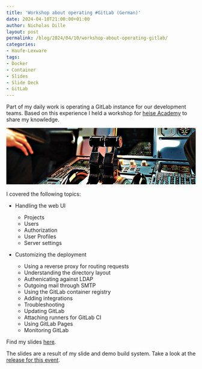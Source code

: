 ```yaml
---
title: 'Workshop about operating #GitLab (German)'
date: 2024-04-10T21:00:00+01:00
author: Nicholas Dille
layout: post
permalink: /blog/2024/04/10/workshop-about-operating-gitlab/
categories:
- Haufe-Lexware
tags:
- Docker
- Container
- Slides
- Slide Deck
- GitLab
---
```

Part of my daily work is operating a GitLab instance for our development teams. Based on this experience I held a workshop for [heise Academy](https://heise-academy.de/) to share my knowledge.

<img src="/media/2022/03/abby-ar-1uwzsExrKzY-unsplash.jpg" style="object-fit: cover; object-position: center 60%; width: 100%; height: 150px;" />

<!--more-->

I covered the following topics:

- Handling the web UI

  - Projects
  - Users
  - Authorization
  - User Profiles
  - Server settings

- Customizing the deployment

  - Using a reverse proxy for routing requests
  - Understanding the directory layout
  - Authenicating against LDAP
  - Outgoing mail through SMTP
  - Using the GitLab container registry
  - Adding integrations
  - Troubleshooting
  - Updating GitLab
  - Attaching runners for GitLab CI
  - Using GitLab Pages
  - Monitoring GitLab

Find my slides [here](https://dille.name/slides/2024-04-10/).

The slides are a result of my slide and demo build system. Take a look at the [release for this event](https://github.com/nicholasdille/container-slides/releases/tag/20240410.1).